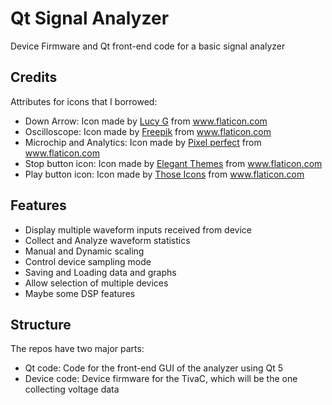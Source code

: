 # Qt Signal Analyzer

Device Firmware and Qt front-end code for a basic signal analyzer

## Credits

Attributes for icons that I borrowed:

- Down Arrow: Icon made by [Lucy G](https://www.flaticon.com/authors/lucy-g) from www.flaticon.com
- Oscilloscope: Icon made by [Freepik](https://www.flaticon.com/authors/freepik) from www.flaticon.com
- Microchip and Analytics: Icon made by [Pixel perfect](https://www.flaticon.com/authors/pixel-perfect) from www.flaticon.com
- Stop button icon: Icon made by [Elegant Themes](https://www.flaticon.com/authors/elegant-themes) from www.flaticon.com
- Play button icon: Icon made by [Those Icons](https://www.flaticon.com/authors/those-icons) from www.flaticon.com

## Features

- Display multiple waveform inputs received from device
- Collect and Analyze waveform statistics
- Manual and Dynamic scaling
- Control device sampling mode
- Saving and Loading data and graphs
- Allow selection of multiple devices
- Maybe some DSP features

## Structure

The repos have two major parts:

- Qt code: Code for the front-end GUI of the analyzer using Qt 5
- Device code: Device firmware for the TivaC, which will be the one collecting voltage data